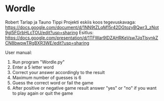# Wordle

Robert Tarlap ja Tauno Tippi Projekti eskiis koos tegevuskavaga:
https://docs.google.com/document/d/1NN9tZLqM15r42DGtozyBQwr3_zNot9gI5FGrbHLcTOU/edit?usp=sharing
Esitlus: 
https://docs.google.com/presentation/d/1TFWar9lDZAHRKeVsw7JqTlsynkZCN8bwpwTRgBXR3WE/edit?usp=sharing

User manual:
1. Run program "Wordle.py"
2. Enter a 5 letter word
3. Correct your answer accordingly to the result
4. Maximum number of guesses is 6
5. Guess the correct word or fail the game
6. After positive or negative game result answer "yes" or "no" if you want to play again or quit the game

